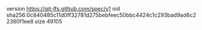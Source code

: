 version https://git-lfs.github.com/spec/v1
oid sha256:0c840485c11d0ff32781d275bebfeec50bbc4424c1c293bad9ad6c22360f1ee8
size 49105
